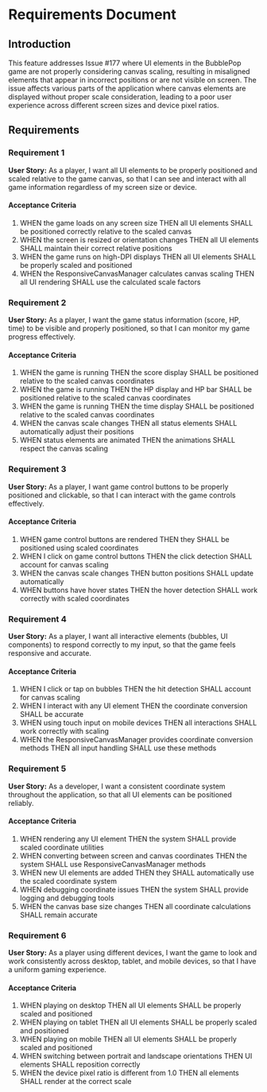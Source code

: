 # Requirements Document

## Introduction

This feature addresses Issue #177 where UI elements in the BubblePop game are not properly considering canvas scaling, resulting in misaligned elements that appear in incorrect positions or are not visible on screen. The issue affects various parts of the application where canvas elements are displayed without proper scale consideration, leading to a poor user experience across different screen sizes and device pixel ratios.

## Requirements

### Requirement 1

**User Story:** As a player, I want all UI elements to be properly positioned and scaled relative to the game canvas, so that I can see and interact with all game information regardless of my screen size or device.

#### Acceptance Criteria

1. WHEN the game loads on any screen size THEN all UI elements SHALL be positioned correctly relative to the scaled canvas
2. WHEN the screen is resized or orientation changes THEN all UI elements SHALL maintain their correct relative positions
3. WHEN the game runs on high-DPI displays THEN all UI elements SHALL be properly scaled and positioned
4. WHEN the ResponsiveCanvasManager calculates canvas scaling THEN all UI rendering SHALL use the calculated scale factors

### Requirement 2

**User Story:** As a player, I want the game status information (score, HP, time) to be visible and properly positioned, so that I can monitor my game progress effectively.

#### Acceptance Criteria

1. WHEN the game is running THEN the score display SHALL be positioned relative to the scaled canvas coordinates
2. WHEN the game is running THEN the HP display and HP bar SHALL be positioned relative to the scaled canvas coordinates
3. WHEN the game is running THEN the time display SHALL be positioned relative to the scaled canvas coordinates
4. WHEN the canvas scale changes THEN all status elements SHALL automatically adjust their positions
5. WHEN status elements are animated THEN the animations SHALL respect the canvas scaling

### Requirement 3

**User Story:** As a player, I want game control buttons to be properly positioned and clickable, so that I can interact with the game controls effectively.

#### Acceptance Criteria

1. WHEN game control buttons are rendered THEN they SHALL be positioned using scaled coordinates
2. WHEN I click on game control buttons THEN the click detection SHALL account for canvas scaling
3. WHEN the canvas scale changes THEN button positions SHALL update automatically
4. WHEN buttons have hover states THEN the hover detection SHALL work correctly with scaled coordinates

### Requirement 4

**User Story:** As a player, I want all interactive elements (bubbles, UI components) to respond correctly to my input, so that the game feels responsive and accurate.

#### Acceptance Criteria

1. WHEN I click or tap on bubbles THEN the hit detection SHALL account for canvas scaling
2. WHEN I interact with any UI element THEN the coordinate conversion SHALL be accurate
3. WHEN using touch input on mobile devices THEN all interactions SHALL work correctly with scaling
4. WHEN the ResponsiveCanvasManager provides coordinate conversion methods THEN all input handling SHALL use these methods

### Requirement 5

**User Story:** As a developer, I want a consistent coordinate system throughout the application, so that all UI elements can be positioned reliably.

#### Acceptance Criteria

1. WHEN rendering any UI element THEN the system SHALL provide scaled coordinate utilities
2. WHEN converting between screen and canvas coordinates THEN the system SHALL use ResponsiveCanvasManager methods
3. WHEN new UI elements are added THEN they SHALL automatically use the scaled coordinate system
4. WHEN debugging coordinate issues THEN the system SHALL provide logging and debugging tools
5. WHEN the canvas base size changes THEN all coordinate calculations SHALL remain accurate

### Requirement 6

**User Story:** As a player using different devices, I want the game to look and work consistently across desktop, tablet, and mobile devices, so that I have a uniform gaming experience.

#### Acceptance Criteria

1. WHEN playing on desktop THEN all UI elements SHALL be properly scaled and positioned
2. WHEN playing on tablet THEN all UI elements SHALL be properly scaled and positioned  
3. WHEN playing on mobile THEN all UI elements SHALL be properly scaled and positioned
4. WHEN switching between portrait and landscape orientations THEN UI elements SHALL reposition correctly
5. WHEN the device pixel ratio is different from 1.0 THEN all elements SHALL render at the correct scale